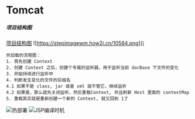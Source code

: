 # Tomcat
##### _**项目结构图**_
[项目结构图](http://localhost:8888/tomcat.png "标题")
![https://stepimagewm.how2j.cn/10584.png]()

```
热加载的流程图：
1. 首先创建 Context
2. 创建 Context 之后，创建个专属的监听器，用于监听当前 docBase 下文件的变化
3. 开始持续进行监听中
4. 判断发生变化的文件的后缀名
4.1 如果不是 class, jar 或者 xml 就不管它，继续监听
4.2 如果是，那么就先关闭监听，然后重载Context, 并且刷新 Host 里面的 contextMap
5. 重载其实就是重新创建一个新的 Context, 就又回到 1了
```
![热部署](https://stepimagewm.how2j.cn/10798.png)
![JSP编译时机](https://stepimagewm.how2j.cn/10571.png)